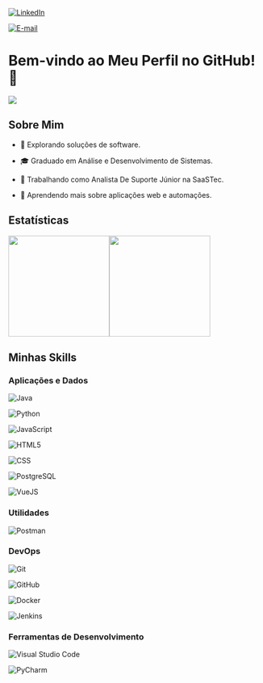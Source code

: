 [![LinkedIn](https://img.shields.io/badge/-Rafael%20Vargas-blue?style=flat-square&logo=Linkedin&logoColor=white&link=https://www.linkedin.com/in/mateus-matyak/)]()

[![E-mail](https://img.shields.io/badge/-rafaelserenato%40hotmail.com.br-006bed?style=flat-square&logo=Microsoft-Outlook&logoColor=white&link=mailto:mateusmatyak@outlook.com.br)](mailto:rafaelserenato@hotmail.com.br)

 
# Bem-vindo ao Meu Perfil no GitHub! 👋
 
![](https://komarev.com/ghpvc/?username=Logikao&color=006bed)
 
## Sobre Mim
 
- 🤔 Explorando soluções de software.

- 🎓 Graduado em Análise e Desenvolvimento de Sistemas.

- 💼 Trabalhando como Analista De Suporte Júnior na SaaSTec.

- 🌱 Aprendendo mais sobre aplicações web e automações.
 
## Estatísticas
 
<div style="display: flex; align-items: flex-start;">
    <a href="https://github.com/suetamkaytam">
      <img height="200" align="center" src="https://github-readme-stats.vercel.app/api?username=Logikao&show_icons=true&count_private=true&locale=pt-br" />
    </a>
    <a href="https://github.com/suetamkaytam">
      <img height="200" align="center" src="https://github-readme-stats.vercel.app/api/top-langs/?username=Logikao&show_icons=true&locale=pt-br"/>
    </a>
</div>
 
## Minhas Skills
 
### Aplicações e Dados
 
![Java](https://img.shields.io/badge/-Java-333333?style=flat&logo=Java&logoColor=007396&label=Iniciante)

![Python](https://img.shields.io/badge/-Python-333333?style=flat&logo=Python&logoColor=007396&label=Intermediário)

![JavaScript](https://img.shields.io/badge/-JavaScript-333333?style=flat&logo=javascript&label=Iniciante)

![HTML5](https://img.shields.io/badge/-HTML5-333333?style=flat&logo=HTML5&label=Iniciante)

![CSS](https://img.shields.io/badge/-CSS-333333?style=flat&logo=CSS3&logoColor=1572B6&label=Iniciante)

![PostgreSQL](https://img.shields.io/badge/-PostgreSQL-333333?style=flat&logo=postgresql&label=Intermediário)

![VueJS](https://img.shields.io/badge/-Vue.js-333333?style=flat&logo=vue.js&label=Intermediário)
 
### Utilidades
 
![Postman](https://img.shields.io/badge/-Postman-333333?style=flat&logo=postman&label=Aprendendo)
 
### DevOps
 
![Git](https://img.shields.io/badge/-Git-333333?style=flat&logo=git&label=Intermediário)

![GitHub](https://img.shields.io/badge/-GitHub-333333?style=flat&logo=github&label=Intermediário)

![Docker](https://img.shields.io/badge/-Docker-333333?style=flat&logo=docker&label=Aprendendo)

![Jenkins](https://img.shields.io/badge/-Jenkins-333333?style=flat&logo=jenkins&label=Aprendendo)
 
### Ferramentas de Desenvolvimento
 
![Visual Studio Code](https://img.shields.io/badge/-Visual%20Studio%20Code-333333?style=flat&logo=visual-studio-code&logoColor=007ACC)

![PyCharm](https://img.shields.io/badge/-PyCharm-333333?style=flat&logo=pycharm&logoColor=2C2255)

 
